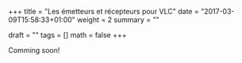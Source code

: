 +++
title   = "Les émetteurs et récepteurs pour VLC"
date    = "2017-03-09T15:58:33+01:00"
weight  = 2
summary = ""

draft   = ""
tags    = []
math    = false
+++

Comming soon!

